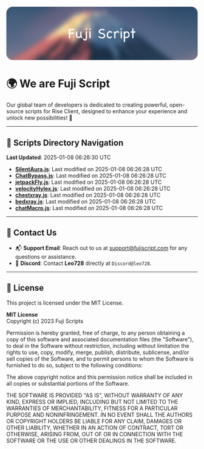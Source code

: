 ![Banner](.github/b.webp)

# 🌍 **We are Fuji Script**

Our global team of developers is dedicated to creating powerful, open-source scripts for Rise Client, designed to enhance your experience and unlock new possibilities! 🌟

---
<!-- SCRIPTS_NAVIGATION_START -->
## 📂 **Scripts Directory Navigation**

**Last Updated**: 2025-01-08 06:26:30 UTC

- **[SilentAura.js](scripts/SilentAura.js)**: Last modified on 2025-01-08 06:26:28 UTC
- **[ChatBypass.js](scripts/ChatBypass.js)**: Last modified on 2025-01-08 06:26:28 UTC
- **[jetpackFly.js](scripts/jetpackFly.js)**: Last modified on 2025-01-08 06:26:28 UTC
- **[velocityHylex.js](scripts/velocityHylex.js)**: Last modified on 2025-01-08 06:26:28 UTC
- **[chestxray.js](scripts/chestxray.js)**: Last modified on 2025-01-08 06:26:28 UTC
- **[bedxray.js](scripts/bedxray.js)**: Last modified on 2025-01-08 06:26:28 UTC
- **[chatMacro.js](scripts/chatMacro.js)**: Last modified on 2025-01-08 06:26:28 UTC

<!-- SCRIPTS_NAVIGATION_END -->

---

## 💬 **Contact Us**  
- 📬 **Support Email**: Reach out to us at [support@fujiscript.com](mailto:support@fujiscript.com) for any questions or assistance.  
- 💬 **Discord**: Contact **Leo728** directly at `Discord@leo728`.

---

## 📜 **License**

This project is licensed under the MIT License.  

**MIT License**  
Copyright (c) 2023 Fuji Scripts  

Permission is hereby granted, free of charge, to any person obtaining a copy of this software and associated documentation files (the "Software"), to deal in the Software without restriction, including without limitation the rights to use, copy, modify, merge, publish, distribute, sublicense, and/or sell copies of the Software, and to permit persons to whom the Software is furnished to do so, subject to the following conditions:  

The above copyright notice and this permission notice shall be included in all copies or substantial portions of the Software.  

THE SOFTWARE IS PROVIDED "AS IS", WITHOUT WARRANTY OF ANY KIND, EXPRESS OR IMPLIED, INCLUDING BUT NOT LIMITED TO THE WARRANTIES OF MERCHANTABILITY, FITNESS FOR A PARTICULAR PURPOSE AND NONINFRINGEMENT. IN NO EVENT SHALL THE AUTHORS OR COPYRIGHT HOLDERS BE LIABLE FOR ANY CLAIM, DAMAGES OR OTHER LIABILITY, WHETHER IN AN ACTION OF CONTRACT, TORT OR OTHERWISE, ARISING FROM, OUT OF OR IN CONNECTION WITH THE SOFTWARE OR THE USE OR OTHER DEALINGS IN THE SOFTWARE.  
